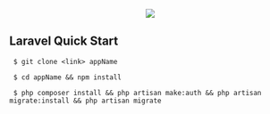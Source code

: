 <p align="center"><img src="https://laravel.com/assets/img/components/logo-laravel.svg"></p>

## Laravel Quick Start
````
 $ git clone <link> appName

 $ cd appName && npm install

 $ php composer install && php artisan make:auth && php artisan migrate:install && php artisan migrate
````



